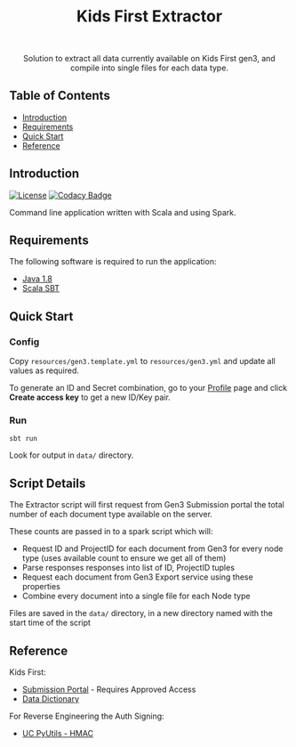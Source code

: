<h1 align="center"> Kids First Extractor </h1> <br>

<p align="center">
  Solution to extract all data currently available on Kids First gen3, and compile into single files for each data type.
</p>


## Table of Contents

- [Introduction](#introduction)
- [Requirements](#requirements)
- [Quick Start](#quick-start)
- [Reference](#reference)


## Introduction

[![License](https://img.shields.io/badge/License-Apache%202.0-blue.svg)](https://opensource.org/licenses/Apache-2.0)
[![Codacy Badge](https://api.codacy.com/project/badge/Grade/7afa4461328e4292b9967aedef235d99)](https://www.codacy.com/app/joneubank/kids-first-extractor?utm_source=github.com&amp;utm_medium=referral&amp;utm_content=joneubank/kids-first-extractor&amp;utm_campaign=Badge_Grade)

Command line application written with Scala and using Spark.


## Requirements
The following software is required to run the application:

* [Java 1.8](http://www.oracle.com/technetwork/java/javase/downloads/jdk8-downloads-2133151.html)
* [Scala SBT](https://www.scala-lang.org/download/)

## Quick Start

### Config
Copy `resources/gen3.template.yml` to `resources/gen3.yml` and update all values as required. 

To generate an ID and Secret combination, go to your [Profile](https://gen3.kids-first.io/identity) page and click __Create access key__ to get a new ID/Key pair.

### Run
```$bash
sbt run
```

Look for output in `data/` directory.

## Script Details
The Extractor script will first request from Gen3 Submission portal the total number of each document type available on the server.

These counts are passed in to a spark script which will:
* Request ID and ProjectID for each document from Gen3 for every node type (uses available count to ensure we get all of them)
* Parse responses responses into list of ID, ProjectID tuples
* Request each document from Gen3 Export service using these properties
* Combine every document into a single file for each Node type

Files are saved in the `data/` directory, in a new directory named with the start time of the script


## Reference
Kids First:
 * [Submission Portal](https://gen3.kids-first.io/) - Requires Approved Access
 * [Data Dictionary](https://gen3.kids-first.io/dd)

For Reverse Engineering the Auth Signing:
 * [UC PyUtils - HMAC](https://github.com/uc-cdis/cdis-python-utils/tree/master/cdispyutils/hmac4)


